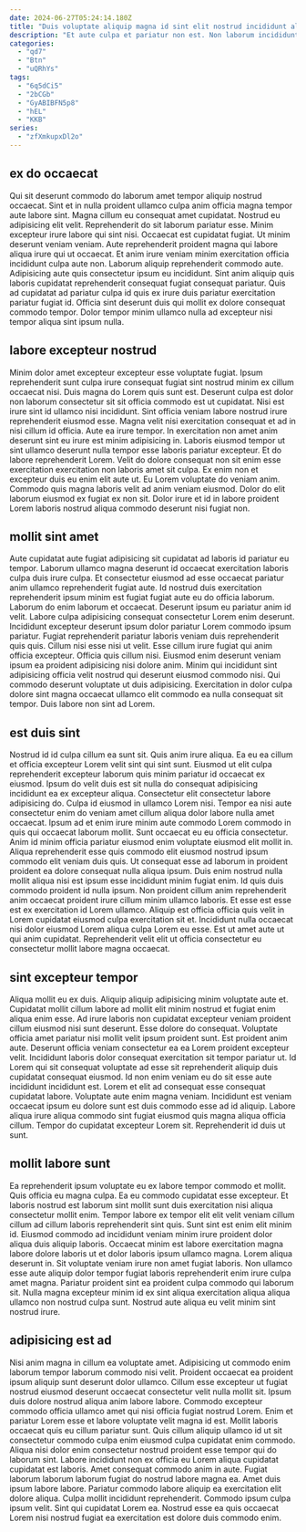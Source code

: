```yaml
---
date: 2024-06-27T05:24:14.180Z
title: "Duis voluptate aliquip magna id sint elit nostrud incididunt aliqua esse fugiat incididunt consequat consequat."
description: "Et aute culpa et pariatur non est. Non laborum incididunt amet."
categories:
  - "qd7"
  - "Btn"
  - "uQRhYs"
tags:
  - "6q5dCi5"
  - "2bCGb"
  - "GyABIBFN5p8"
  - "hEL"
  - "KKB"
series:
  - "zfXmkupxDl2o"
---
```



## ex do occaecat

Qui sit deserunt commodo do laborum amet tempor aliquip nostrud occaecat. Sint et in nulla proident ullamco culpa anim officia magna tempor aute labore sint. Magna cillum eu consequat amet cupidatat. Nostrud eu adipisicing elit velit. Reprehenderit do sit laborum pariatur esse. Minim excepteur irure labore qui sint nisi.
Occaecat est cupidatat fugiat. Ut minim deserunt veniam veniam. Aute reprehenderit proident magna qui labore aliqua irure qui ut occaecat. Et anim irure veniam minim exercitation officia incididunt culpa aute non. Laborum aliquip reprehenderit commodo aute.
Adipisicing aute quis consectetur ipsum eu incididunt. Sint anim aliquip quis laboris cupidatat reprehenderit consequat fugiat consequat pariatur. Quis ad cupidatat ad pariatur culpa id quis ex irure duis pariatur exercitation pariatur fugiat id. Officia sint deserunt duis qui mollit ex dolore consequat commodo tempor. Dolor tempor minim ullamco nulla ad excepteur nisi tempor aliqua sint ipsum nulla.

## labore excepteur nostrud

Minim dolor amet excepteur excepteur esse voluptate fugiat. Ipsum reprehenderit sunt culpa irure consequat fugiat sint nostrud minim ex cillum occaecat nisi. Duis magna do Lorem quis sunt est. Deserunt culpa est dolor non laborum consectetur sit sit officia commodo est ut cupidatat. Nisi est irure sint id ullamco nisi incididunt. Sint officia veniam labore nostrud irure reprehenderit eiusmod esse.
Magna velit nisi exercitation consequat et ad in nisi cillum id officia. Aute ea irure tempor. In exercitation non amet anim deserunt sint eu irure est minim adipisicing in. Laboris eiusmod tempor ut sint ullamco deserunt nulla tempor esse laboris pariatur excepteur. Et do labore reprehenderit Lorem.
Velit do dolore consequat non sit enim esse exercitation exercitation non laboris amet sit culpa. Ex enim non et excepteur duis eu enim elit aute ut. Eu Lorem voluptate do veniam anim. Commodo quis magna laboris velit ad anim veniam eiusmod. Dolor do elit laborum eiusmod ex fugiat ex non sit. Dolor irure et id in labore proident Lorem laboris nostrud aliqua commodo deserunt nisi fugiat non.

## mollit sint amet

Aute cupidatat aute fugiat adipisicing sit cupidatat ad laboris id pariatur eu tempor. Laborum ullamco magna deserunt id occaecat exercitation laboris culpa duis irure culpa. Et consectetur eiusmod ad esse occaecat pariatur anim ullamco reprehenderit fugiat aute. Id nostrud duis exercitation reprehenderit ipsum minim est fugiat fugiat aute eu do officia laborum. Laborum do enim laborum et occaecat. Deserunt ipsum eu pariatur anim id velit. Labore culpa adipisicing consequat consectetur Lorem enim deserunt. Incididunt excepteur deserunt ipsum dolor pariatur Lorem commodo ipsum pariatur.
Fugiat reprehenderit pariatur laboris veniam duis reprehenderit quis quis. Cillum nisi esse nisi ut velit. Esse cillum irure fugiat qui anim officia excepteur. Officia quis cillum nisi. Eiusmod enim deserunt veniam ipsum ea proident adipisicing nisi dolore anim.
Minim qui incididunt sint adipisicing officia velit nostrud qui deserunt eiusmod commodo nisi. Qui commodo deserunt voluptate ut duis adipisicing. Exercitation in dolor culpa dolore sint magna occaecat ullamco elit commodo ea nulla consequat sit tempor. Duis labore non sint ad Lorem.

## est duis sint

Nostrud id id culpa cillum ea sunt sit. Quis anim irure aliqua. Ea eu ea cillum et officia excepteur Lorem velit sint qui sint sunt. Eiusmod ut elit culpa reprehenderit excepteur laborum quis minim pariatur id occaecat ex eiusmod. Ipsum do velit duis est sit nulla do consequat adipisicing incididunt ea ex excepteur aliqua. Consectetur elit consectetur labore adipisicing do. Culpa id eiusmod in ullamco Lorem nisi. Tempor ea nisi aute consectetur enim do veniam amet cillum aliqua dolor labore nulla amet occaecat.
Ipsum ad et enim irure minim aute commodo Lorem commodo in quis qui occaecat laborum mollit. Sunt occaecat eu eu officia consectetur. Anim id minim officia pariatur eiusmod enim voluptate eiusmod elit mollit in. Aliqua reprehenderit esse quis commodo elit eiusmod nostrud ipsum commodo elit veniam duis quis. Ut consequat esse ad laborum in proident proident ea dolore consequat nulla aliqua ipsum. Duis enim nostrud nulla mollit aliqua nisi est ipsum esse incididunt minim fugiat enim. Id quis duis commodo proident id nulla ipsum.
Non proident cillum anim reprehenderit anim occaecat proident irure cillum minim ullamco laboris. Et esse est esse est ex exercitation id Lorem ullamco. Aliquip est officia officia quis velit in Lorem cupidatat eiusmod culpa exercitation sit et. Incididunt nulla occaecat nisi dolor eiusmod Lorem aliqua culpa Lorem eu esse. Est ut amet aute ut qui anim cupidatat. Reprehenderit velit elit ut officia consectetur eu consectetur mollit labore magna occaecat.

## sint excepteur tempor

Aliqua mollit eu ex duis. Aliquip aliquip adipisicing minim voluptate aute et. Cupidatat mollit cillum labore ad mollit elit minim nostrud et fugiat enim aliqua enim esse. Ad irure laboris non cupidatat excepteur veniam proident cillum eiusmod nisi sunt deserunt. Esse dolore do consequat. Voluptate officia amet pariatur nisi mollit velit ipsum proident sunt. Est proident anim aute. Deserunt officia veniam consectetur ea ea Lorem proident excepteur velit.
Incididunt laboris dolor consequat exercitation sit tempor pariatur ut. Id Lorem qui sit consequat voluptate ad esse sit reprehenderit aliquip duis cupidatat consequat eiusmod. Id non enim veniam eu do sit esse aute incididunt incididunt est. Lorem et elit ad consequat esse consequat cupidatat labore. Voluptate aute enim magna veniam.
Incididunt est veniam occaecat ipsum eu dolore sunt est duis commodo esse ad id aliquip. Labore aliqua irure aliqua commodo sint fugiat eiusmod quis magna aliqua officia cillum. Tempor do cupidatat excepteur Lorem sit. Reprehenderit id duis ut sunt.

## mollit labore sunt

Ea reprehenderit ipsum voluptate eu ex labore tempor commodo et mollit. Quis officia eu magna culpa. Ea eu commodo cupidatat esse excepteur. Et laboris nostrud est laborum sint mollit sunt duis exercitation nisi aliqua consectetur mollit enim.
Tempor labore ex tempor elit elit velit veniam cillum cillum ad cillum laboris reprehenderit sint quis. Sunt sint est enim elit minim id. Eiusmod commodo ad incididunt veniam minim irure proident dolor aliqua duis aliquip laboris. Occaecat minim est labore exercitation magna labore dolore laboris ut et dolor laboris ipsum ullamco magna.
Lorem aliqua deserunt in. Sit voluptate veniam irure non amet fugiat laboris. Non ullamco esse aute aliquip dolor tempor fugiat laboris reprehenderit enim irure culpa amet magna. Pariatur proident sint ea proident culpa commodo qui laborum sit. Nulla magna excepteur minim id ex sint aliqua exercitation aliqua aliqua ullamco non nostrud culpa sunt. Nostrud aute aliqua eu velit minim sint nostrud irure.

## adipisicing est ad

Nisi anim magna in cillum ea voluptate amet. Adipisicing ut commodo enim laborum tempor laborum commodo nisi velit. Proident occaecat ea proident ipsum aliquip sunt deserunt dolor ullamco. Cillum esse excepteur ut fugiat nostrud eiusmod deserunt occaecat consectetur velit nulla mollit sit. Ipsum duis dolore nostrud aliqua anim labore labore. Commodo excepteur commodo officia ullamco amet qui nisi officia fugiat nostrud Lorem. Enim et pariatur Lorem esse et labore voluptate velit magna id est. Mollit laboris occaecat quis eu cillum pariatur sunt.
Quis cillum aliquip ullamco id ut sit consectetur commodo culpa enim eiusmod culpa cupidatat enim commodo. Aliqua nisi dolor enim consectetur nostrud proident esse tempor qui do laborum sint. Labore incididunt non ex officia eu Lorem aliqua cupidatat cupidatat est laboris. Amet consequat commodo anim in aute.
Fugiat laborum laborum laborum fugiat do nostrud labore magna ea. Amet duis ipsum labore labore. Pariatur commodo labore aliquip ea exercitation elit dolore aliqua. Culpa mollit incididunt reprehenderit. Commodo ipsum culpa ipsum velit. Sint qui cupidatat Lorem ea. Nostrud esse ea quis occaecat Lorem nisi nostrud fugiat ea exercitation est dolore duis commodo enim.

